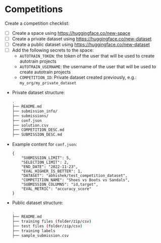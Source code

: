 # Competitions

Create a competition checklist:

- [ ] Create a space using https://huggingface.co/new-space
- [ ] Create a private dataset using https://huggingface.co/new-dataset
- [ ] Create a public dataset using https://huggingface.co/new-dataset
- [ ] Add the following secrets to the space:
  - `AUTOTRAIN_TOKEN`: the token of the user that will be used to create autotrain projects
  - `AUTOTRAIN_USERNAME`: the username of the user that will be used to create autotrain projects
  - `COMPETITION_ID`: Private dataset created previously, e.g.: `my_org/my_private_dataset`

- Private dataset structure:
    
    ```bash
    .
    ├── README.md
    ├── submission_info/
    ├── submissions/
    ├── conf.json
    ├── solution.csv
    ├── COMPETITION_DESC.md
    ├── SUBMISSION_DESC.md

    ````

- Example content for `conf.json`:

    ```
    {
        "SUBMISSION_LIMIT": 5,
        "SELECTION_LIMIT": 2,
        "END_DATE": "2022-11-23",
        "EVAL_HIGHER_IS_BETTER": 1,
        "DATASET": "abhishek/test_competition_dataset",
        "COMPETITION_NAME": "Shoes vs Boots vs Sandals",
        "SUBMISSION_COLUMNS": "id,target",
        "EVAL_METRIC": "accuracy_score"
    }
    ```

- Public dataset structure:
    
    ```bash
    .
    ├── README.md
    ├── training files (folder/zip/csv)
    ├── test files (folder/zip/csv)
    ├── training labels
    ├── sample_submission.csv

    ```
